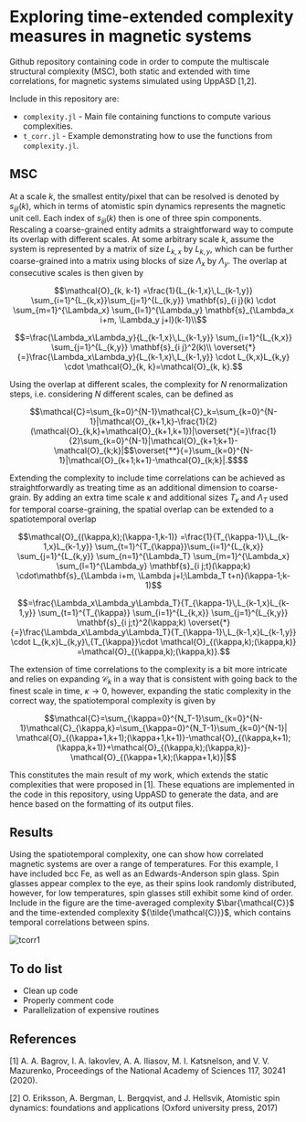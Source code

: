 # Exploring time-extended complexity measures in magnetic systems

Github repository containing code in order to compute the multiscale structural complexity (MSC), both static and extended with time correlations, for magnetic systems simulated using UppASD [1,2].

Include in this repository are:

- `complexity.jl` - Main file containing functions to compute various complexities.
- `t_corr.jl` - Example demonstrating how to use the functions from `complexity.jl`.

## MSC

At a scale $k$, the smallest entity/pixel that can be resolved is denoted by $s_{i j l}(k)$, which in terms of atomistic spin dynamics represents the magnetic unit cell. Each index of $s_{i j l}(k)$ then is one of three spin components. Rescaling a coarse-grained entity admits a straightforward way to compute its overlap with different scales.
At some arbitrary scale $k$, assume the system is represented by a matrix of size $L_{k,x}$ by $L_{k,y}$, which can be further coarse-grained into a matrix using blocks of size $\Lambda_x$ by $\Lambda_y$. The overlap at consecutive scales is then given by

```math
\mathcal{O}_{k, k-1} =\frac{1}{L_{k-1,x}\,L_{k-1,y}} \sum_{i=1}^{L_{k,x}}\sum_{j=1}^{L_{k,y}} \mathbf{s}_{i j}(k) \cdot \sum_{m=1}^{\Lambda_x} \sum_{l=1}^{\Lambda_y} \mathbf{s}_{\Lambda_x i+m, \Lambda_y j+l}(k-1)\\
```
```math
=\frac{\Lambda_x\Lambda_y}{L_{k-1,x}\,L_{k-1,y}} \sum_{i=1}^{L_{k,x}} \sum_{j=1}^{L_{k,y}} \mathbf{s}_{i j}^2(k)\\
\overset{*}{=}\frac{\Lambda_x\Lambda_y}{L_{k-1,x}\,L_{k-1,y}} \cdot L_{k,x}L_{k,y} \cdot \mathcal{O}_{k, k}=\mathcal{O}_{k, k}.
```

Using the overlap at different scales, the complexity for $N$ renormalization steps, i.e. considering $N$ different scales, can be defined as
```math
\mathcal{C}=\sum_{k=0}^{N-1}\mathcal{C}_k=\sum_{k=0}^{N-1}|\mathcal{O}_{k+1,k}-\frac{1}{2}(\mathcal{O}_{k,k}+\mathcal{O}_{k+1,k+1})|\overset{*}{=}\frac{1}{2}\sum_{k=0}^{N-1}|\mathcal{O}_{k+1;k+1}-\mathcal{O}_{k;k}|$$\overset{**}{=}\sum_{k=0}^{N-1}|\mathcal{O}_{k+1;k+1}-\mathcal{O}_{k;k}|.$$
```

Extending the complexity to include time correlations can be achieved as straightforwardly as treating time as an additional dimension to coarse-grain. By adding an extra time scale $\kappa$ and additional sizes $T_{\kappa}$ and $\Lambda_T$ used for temporal coarse-graining, the spatial overlap can be extended to a spatiotemporal overlap

```math
\mathcal{O}_{(\kappa,k);(\kappa-1,k-1)} =\frac{1}{T_{\kappa-1}\,L_{k-1,x}L_{k-1,y}} \sum_{t=1}^{T_{\kappa}}\sum_{i=1}^{L_{k,x}} \sum_{j=1}^{L_{k,y}}
\sum_{n=1}^{\Lambda_T}  \sum_{m=1}^{\Lambda_x} \sum_{l=1}^{\Lambda_y} \mathbf{s}_{i j;t}(\kappa;k) \cdot\mathbf{s}_{\Lambda i+m, \Lambda j+l;\Lambda_T t+n}(\kappa-1;k-1)
```
```math
=\frac{\Lambda_x\Lambda_y\Lambda_T}{T_{\kappa-1}\,L_{k-1,x}L_{k-1,y}} \sum_{t=1}^{T_{\kappa}} \sum_{i=1}^{L_{k,x}} \sum_{j=1}^{L_{k,y}} \mathbf{s}_{i j;t}^2(\kappa;k)
\overset{*}{=}\frac{\Lambda_x\Lambda_y\Lambda_T}{T_{\kappa-1}\,L_{k-1,x}L_{k-1,y}} \cdot L_{k,x}L_{k,y}\,{T_{\kappa}}\cdot \mathcal{O}_{(\kappa,k);(\kappa,k)}
=\mathcal{O}_{(\kappa,k);(\kappa,k)}.
```

The extension of time correlations to the complexity is a bit more intricate and relies on expanding $\mathcal{C}_k$ in a way that is consistent with going back to the finest scale in time, $\kappa\rightarrow 0$, however, expanding the static complexity in the correct way, the spatiotemporal complexity is given by

```math
\mathcal{C}=\sum_{\kappa=0}^{N_T-1}\sum_{k=0}^{N-1}\mathcal{C}_{\kappa,k}=\sum_{\kappa=0}^{N_T-1}\sum_{k=0}^{N-1}|  \mathcal{O}_{(\kappa+1,k+1);(\kappa+1,k+1)}-\mathcal{O}_{(\kappa,k+1);(\kappa,k+1)}+\mathcal{O}_{(\kappa,k);(\kappa,k)}-\mathcal{O}_{(\kappa+1,k);(\kappa+1,k)}|
```

This constitutes the main result of my work, which extends the static complexities that were proposed in [1]. These equations are implemented in the code in this repository, using UppASD to generate the data, and are hence based on the formatting of its output files.

## Results

Using the spatiotemporal complexity, one can show how correlated magnetic systems are over a range of temperatures. For this example, I have included bcc Fe, as well as an Edwards-Anderson spin glass. Spin glasses appear complex to the eye, as their spins look randomly distributed, however, for low temperatures, spin glasses still exhibit some kind of order. Include in the figure are the time-averaged complexity $\bar{\mathcal{C}}$ and the time-extended complexity ${\tilde{\mathcal{C}}}$, which contains temporal correlations between spins.

![tcorr1](https://github.com/jannesvpoppelen/Complexity/assets/98324298/390ef57e-8931-4245-a630-8cbfddb245a1)

## To do list

- Clean up code
- Properly comment code
- Parallelization of expensive routines

## References

[1] A. A. Bagrov, I. A. Iakovlev, A. A. Iliasov, M. I. Katsnelson, and V. V. Mazurenko, Proceedings of the National Academy of Sciences 117, 30241 (2020).

[2] O. Eriksson, A. Bergman, L. Bergqvist, and J. Hellsvik, Atomistic spin dynamics: foundations and applications (Oxford university press, 2017)
